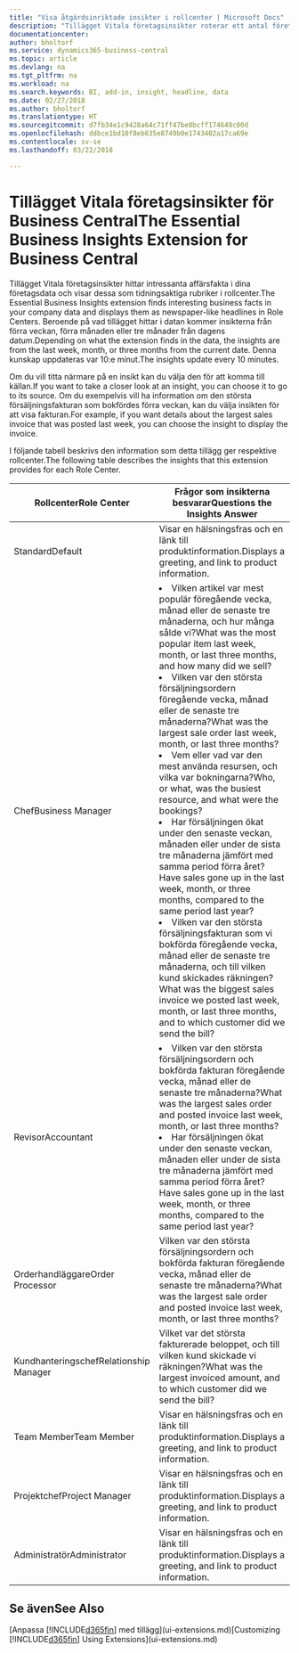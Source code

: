```yaml
---
title: "Visa åtgärdsinriktade insikter i rollcenter | Microsoft Docs"
description: "Tillägget Vitala företagsinsikter roterar ett antal företagsinsikter om rollcenter."
documentationcenter: 
author: bholtorf
ms.service: dynamics365-business-central
ms.topic: article
ms.devlang: na
ms.tgt_pltfrm: na
ms.workload: na
ms.search.keywords: BI, add-in, insight, headline, data
ms.date: 02/27/2018
ms.author: bholtorf
ms.translationtype: HT
ms.sourcegitcommit: d7fb34e1c9428a64c71ff47be8bcff174649c00d
ms.openlocfilehash: ddbce1bd10f8eb635e8749b0e1743402a17ca69e
ms.contentlocale: sv-se
ms.lasthandoff: 03/22/2018

---
```


# <a name="the-essential-business-insights-extension-for-business-central"></a><span data-ttu-id="a0d32-103">Tillägget Vitala företagsinsikter för Business Central</span><span class="sxs-lookup"><span data-stu-id="a0d32-103">The Essential Business Insights Extension for Business Central</span></span>
<span data-ttu-id="a0d32-104">Tillägget Vitala företagsinsikter hittar intressanta affärsfakta i dina företagsdata och visar dessa som tidningsaktiga rubriker i rollcenter.</span><span class="sxs-lookup"><span data-stu-id="a0d32-104">The Essential Business Insights extension finds interesting business facts in your company data and displays them as newspaper-like headlines in Role Centers.</span></span> <span data-ttu-id="a0d32-105">Beroende på vad tillägget hittar i datan kommer insikterna från förra veckan, förra månaden eller tre månader från dagens datum.</span><span class="sxs-lookup"><span data-stu-id="a0d32-105">Depending on what the extension finds in the data, the insights are from the last week, month, or three months from the current date.</span></span> <span data-ttu-id="a0d32-106">Denna kunskap uppdateras var 10:e minut.</span><span class="sxs-lookup"><span data-stu-id="a0d32-106">The insights update every 10 minutes.</span></span>  

<span data-ttu-id="a0d32-107">Om du vill titta närmare på en insikt kan du välja den för att komma till källan.</span><span class="sxs-lookup"><span data-stu-id="a0d32-107">If you want to take a closer look at an insight, you can choose it to go to its source.</span></span> <span data-ttu-id="a0d32-108">Om du exempelvis vill ha information om den största försäljningsfakturan som bokfördes förra veckan, kan du välja insikten för att visa fakturan.</span><span class="sxs-lookup"><span data-stu-id="a0d32-108">For example, if you want details about the largest sales invoice that was posted last week, you can choose the insight to display the invoice.</span></span>

<span data-ttu-id="a0d32-109">I följande tabell beskrivs den information som detta tillägg ger respektive rollcenter.</span><span class="sxs-lookup"><span data-stu-id="a0d32-109">The following table describes the insights that this extension provides for each Role Center.</span></span>

|<span data-ttu-id="a0d32-110">Rollcenter</span><span class="sxs-lookup"><span data-stu-id="a0d32-110">Role Center</span></span>|<span data-ttu-id="a0d32-111">Frågor som insikterna besvarar</span><span class="sxs-lookup"><span data-stu-id="a0d32-111">Questions the Insights Answer</span></span>|
|----|-----|
|<span data-ttu-id="a0d32-112">Standard</span><span class="sxs-lookup"><span data-stu-id="a0d32-112">Default</span></span>|<span data-ttu-id="a0d32-113">Visar en hälsningsfras och en länk till produktinformation.</span><span class="sxs-lookup"><span data-stu-id="a0d32-113">Displays a greeting, and link to product information.</span></span>|
|<span data-ttu-id="a0d32-114">Chef</span><span class="sxs-lookup"><span data-stu-id="a0d32-114">Business Manager</span></span>|<li> <span data-ttu-id="a0d32-115">Vilken artikel var mest populär föregående vecka, månad eller de senaste tre månaderna, och hur många sålde vi?</span><span class="sxs-lookup"><span data-stu-id="a0d32-115">What was the most popular item last week, month, or last three months, and how many did we sell?</span></span><br><li> <span data-ttu-id="a0d32-116">Vilken var den största försäljningsordern föregående vecka, månad eller de senaste tre månaderna?</span><span class="sxs-lookup"><span data-stu-id="a0d32-116">What was the largest sale order last week, month, or last three months?</span></span><br><li> <span data-ttu-id="a0d32-117">Vem eller vad var den mest använda resursen, och vilka var bokningarna?</span><span class="sxs-lookup"><span data-stu-id="a0d32-117">Who, or what, was the busiest resource, and what were the bookings?</span></span><br><li> <span data-ttu-id="a0d32-118">Har försäljningen ökat under den senaste veckan, månaden eller under de sista tre månaderna jämfört med samma period förra året?</span><span class="sxs-lookup"><span data-stu-id="a0d32-118">Have sales gone up in the last week, month, or three months, compared to the same period last year?</span></span><br><li> <span data-ttu-id="a0d32-119">Vilken var den största försäljningsfakturan som vi bokförda föregående vecka, månad eller de senaste tre månaderna, och till vilken kund skickades räkningen?</span><span class="sxs-lookup"><span data-stu-id="a0d32-119">What was the biggest sales invoice we posted last week, month, or last three months, and to which customer did we send the bill?</span></span></li> |
|<span data-ttu-id="a0d32-120">Revisor</span><span class="sxs-lookup"><span data-stu-id="a0d32-120">Accountant</span></span>|<li> <span data-ttu-id="a0d32-121">Vilken var den största försäljningsordern och bokförda fakturan föregående vecka, månad eller de senaste tre månaderna?</span><span class="sxs-lookup"><span data-stu-id="a0d32-121">What was the largest sales order and posted invoice last week, month, or last three months?</span></span><br><li> <span data-ttu-id="a0d32-122">Har försäljningen ökat under den senaste veckan, månaden eller under de sista tre månaderna jämfört med samma period förra året?</span><span class="sxs-lookup"><span data-stu-id="a0d32-122">Have sales gone up in the last week, month, or three months, compared to the same period last year?</span></span> |
|<span data-ttu-id="a0d32-123">Orderhandläggare</span><span class="sxs-lookup"><span data-stu-id="a0d32-123">Order Processor</span></span>| <span data-ttu-id="a0d32-124">Vilken var den största försäljningsordern och bokförda fakturan föregående vecka, månad eller de senaste tre månaderna?</span><span class="sxs-lookup"><span data-stu-id="a0d32-124">What was the largest sale order and posted invoice last week, month, or last three months?</span></span>|
|<span data-ttu-id="a0d32-125">Kundhanteringschef</span><span class="sxs-lookup"><span data-stu-id="a0d32-125">Relationship Manager</span></span>| <span data-ttu-id="a0d32-126">Vilket var det största fakturerade beloppet, och till vilken kund skickade vi räkningen?</span><span class="sxs-lookup"><span data-stu-id="a0d32-126">What was the largest invoiced amount, and to which customer did we send the bill?</span></span>|
|<span data-ttu-id="a0d32-127">Team Member</span><span class="sxs-lookup"><span data-stu-id="a0d32-127">Team Member</span></span>| <span data-ttu-id="a0d32-128">Visar en hälsningsfras och en länk till produktinformation.</span><span class="sxs-lookup"><span data-stu-id="a0d32-128">Displays a greeting, and link to product information.</span></span>|
|<span data-ttu-id="a0d32-129">Projektchef</span><span class="sxs-lookup"><span data-stu-id="a0d32-129">Project Manager</span></span>| <span data-ttu-id="a0d32-130">Visar en hälsningsfras och en länk till produktinformation.</span><span class="sxs-lookup"><span data-stu-id="a0d32-130">Displays a greeting, and link to product information.</span></span>|
|<span data-ttu-id="a0d32-131">Administratör</span><span class="sxs-lookup"><span data-stu-id="a0d32-131">Administrator</span></span>| <span data-ttu-id="a0d32-132">Visar en hälsningsfras och en länk till produktinformation.</span><span class="sxs-lookup"><span data-stu-id="a0d32-132">Displays a greeting, and link to product information.</span></span>|

## <a name="see-also"></a><span data-ttu-id="a0d32-133">Se även</span><span class="sxs-lookup"><span data-stu-id="a0d32-133">See Also</span></span>
<span data-ttu-id="a0d32-134">[Anpassa [!INCLUDE[d365fin](includes/d365fin_md.md)] med tillägg](ui-extensions.md)</span><span class="sxs-lookup"><span data-stu-id="a0d32-134">[Customizing [!INCLUDE[d365fin](includes/d365fin_md.md)] Using Extensions](ui-extensions.md)</span></span>
